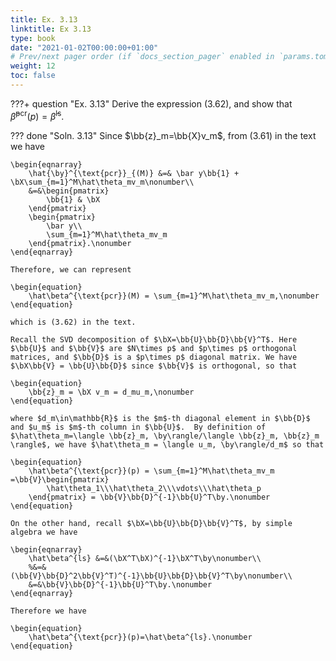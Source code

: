 ```yaml
---
title: Ex. 3.13
linktitle: Ex 3.13
type: book
date: "2021-01-02T00:00:00+01:00"
# Prev/next pager order (if `docs_section_pager` enabled in `params.toml`)
weight: 12
toc: false
---
```


???+ question "Ex. 3.13"
    Derive the expression (3.62), and show that $\hat\beta^{\text{pcr}}(p) = \hat\beta^{\text{ls}}$.

??? done "Soln. 3.13" 
    Since $\bb{z}_m=\bb{X}v_m$, from (3.61) in the text we have

    \begin{eqnarray}
        \hat{\by}^{\text{pcr}}_{(M)} &=& \bar y\bb{1} + \bX\sum_{m=1}^M\hat\theta_mv_m\nonumber\\
        &=&\begin{pmatrix}
            \bb{1} & \bX
        \end{pmatrix}
        \begin{pmatrix}
            \bar y\\
            \sum_{m=1}^M\hat\theta_mv_m
        \end{pmatrix}.\nonumber
    \end{eqnarray}

    Therefore, we can represent 

    \begin{equation}
        \hat\beta^{\text{pcr}}(M) = \sum_{m=1}^M\hat\theta_mv_m,\nonumber
    \end{equation}

    which is (3.62) in the text.

    Recall the SVD decomposition of $\bX=\bb{U}\bb{D}\bb{V}^T$. Here $\bb{U}$ and $\bb{V}$ are $N\times p$ and $p\times p$ orthogonal matrices, and $\bb{D}$ is a $p\times p$ diagonal matrix. We have $\bX\bb{V} = \bb{U}\bb{D}$ since $\bb{V}$ is orthogonal, so that

    \begin{equation}
        \bb{z}_m = \bX v_m = d_mu_m,\nonumber
    \end{equation}

    where $d_m\in\mathbb{R}$ is the $m$-th diagonal element in $\bb{D}$ and $u_m$ is $m$-th column in $\bb{U}$.  By definition of $\hat\theta_m=\langle \bb{z}_m, \by\rangle/\langle \bb{z}_m, \bb{z}_m \rangle$, we have $\hat\theta_m = \langle u_m, \by\rangle/d_m$ so that

    \begin{equation}
        \hat\beta^{\text{pcr}}(p) = \sum_{m=1}^M\hat\theta_mv_m =\bb{V}\begin{pmatrix}
            \hat\theta_1\\\hat\theta_2\\\vdots\\\hat\theta_p
        \end{pmatrix} = \bb{V}\bb{D}^{-1}\bb{U}^T\by.\nonumber
    \end{equation}

    On the other hand, recall $\bX=\bb{U}\bb{D}\bb{V}^T$, by simple algebra we have

    \begin{eqnarray}
        \hat\beta^{ls} &=&(\bX^T\bX)^{-1}\bX^T\by\nonumber\\
        %&=&(\bb{V}\bb{D}^2\bb{V}^T)^{-1}\bb{U}\bb{D}\bb{V}^T\by\nonumber\\
        &=&\bb{V}\bb{D}^{-1}\bb{U}^T\by.\nonumber
    \end{eqnarray}

    Therefore we have

    \begin{equation}
        \hat\beta^{\text{pcr}}(p)=\hat\beta^{ls}.\nonumber
    \end{equation}
